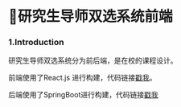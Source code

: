 # 🍭研究生导师双选系统前端

### 1.Introduction

研究生导师双选系统分为前后端，是在校的课程设计。

前端使用了React.js 进行构建，代码链接[戳我](https://github.com/SteveYuOWO/psds-advanced-frontend)。

后端使用了SpringBoot进行构建，代码链接[戳我](https://github.com/SteveYuOWO/psds-advanced-frontend)
